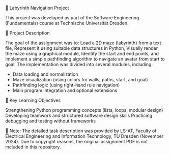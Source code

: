 🧩 Labyrinth Navigation Project

This project was developed as part of the Software Engineering (Fundamentals) course at Technische Universität Dresden.

📘 Project Description

The goal of the assignment was to:
Load a 2D maze (labyrinth) from a text file,
Represent it using suitable data structures in Python,
Visually render the maze using a graphical module,
Identify the start and end points, and
Implement a simple pathfinding algorithm to navigate an avatar from start to goal.
The implementation was divided into several modules, including:
- Data loading and normalization
- Maze visualization (using colors for walls, paths, start, and goal)
- Pathfinding logic (using right-hand rule navigation)
- Main program integration and optional extensions

🧠 Key Learning Objectives

Strengthening Python programming concepts (lists, loops, modular design)
Developing teamwork and structured software design skills
Practicing debugging and testing without frameworks

📝 Note:
The detailed task description was provided by LS-AT, Faculty of Electrical Engineering and Information Technology, TU Dresden (November 2024).
Due to copyright reasons, the original assignment PDF is not included in this repository.
